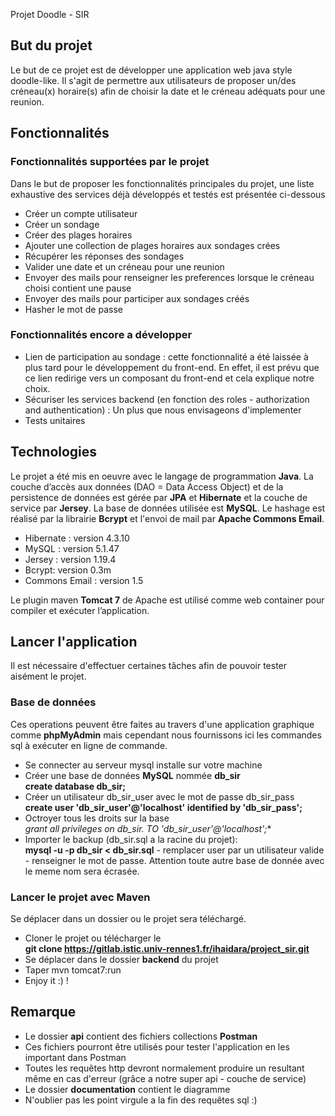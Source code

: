 Projet Doodle - SIR  
## But du projet
Le but de ce projet est de développer une application web java style doodle-like. Il s'agit de permettre aux utilisateurs de proposer un/des créneau(x) horaire(s) afin de choisir la date et le créneau adéquats pour une reunion. 
## Fonctionnalités 
### Fonctionnalités supportées par le projet
Dans le but de proposer les fonctionnalités principales du projet, une liste exhaustive des services déjà développés et testés est présentée ci-dessous 
- Créer un compte utilisateur
- Créer un sondage
- Créer des plages horaires
- Ajouter une collection de plages horaires aux sondages crées
- Récupérer les réponses des sondages
- Valider une date et un créneau pour une reunion 
- Envoyer des mails pour renseigner les preferences lorsque le créneau choisi contient une pause
- Envoyer des mails pour participer aux sondages créés 
- Hasher le mot de passe 
### Fonctionnalités encore a développer
- Lien de participation au sondage : cette fonctionnalité a été laissée à plus tard pour le développement du front-end. En effet, il est prévu que ce lien redirige vers un composant du front-end et cela explique notre choix.
- Sécuriser les services backend (en fonction des roles - authorization and authentication) : Un plus que nous envisageons d'implementer
- Tests unitaires
## Technologies
Le projet a été mis en oeuvre avec le langage de programmation **Java**. La couche d’accès aux données (DAO = Data Access Object) et de la persistence de données est gérée par **JPA** et **Hibernate** et la couche de service par **Jersey**. La base de données utilisée est **MySQL**. Le hashage est réalisé par la librairie **Bcrypt** et l'envoi de mail par **Apache Commons Email**.
- Hibernate : version 4.3.10
- MySQL : version 5.1.47
- Jersey :  version 1.19.4
- Bcrypt: version 0.3m
- Commons Email : version 1.5

Le plugin maven **Tomcat 7** de Apache est utilisé comme web container pour compiler et exécuter l’application.

## Lancer l'application
Il est nécessaire d'effectuer certaines tâches afin de pouvoir tester aisément le projet.
### Base de données
Ces operations peuvent être faites au travers d'une application graphique comme **phpMyAdmin** mais cependant nous fournissons ici les commandes sql à exécuter en ligne de commande.
- Se connecter au serveur mysql installe sur votre machine
- Créer une base de données **MySQL** nommée **db_sir**     
**create database db_sir;**              
- Créer un utilisateur db_sir_user avec le mot de passe db_sir_pass     
**create user 'db_sir_user'@'localhost'  identified by  'db_sir_pass';**
- Octroyer tous les droits sur la base   
 **grant all privileges on db_sir.*  TO  'db_sir_user'@'localhost';**
- Importer le backup (db_sir.sql a la racine du projet):    
**mysql -u <user> -p  db_sir < db_sir.sql** - remplacer user par un utilisateur valide - renseigner le mot de passe. Attention toute autre base de donnée avec le meme nom sera écrasée. 
### Lancer le projet avec Maven
Se déplacer dans un dossier ou le projet sera téléchargé.
- Cloner le projet ou télécharger le     
**git clone https://gitlab.istic.univ-rennes1.fr/ihaidara/project_sir.git**
- Se déplacer dans le dossier **backend** du projet
- Taper mvn tomcat7:run
- Enjoy it :) !

## Remarque
- Le dossier **api** contient  des fichiers collections **Postman**
-  Ces fichiers pourront être utilisés pour tester l'application en les important dans Postman
- Toutes les requêtes http devront normalement produire un resultant même en cas d'erreur (grâce a notre super api - couche de service)  
- Le dossier **documentation** contient  le diagramme
- N'oublier pas les point virgule a la fin des requêtes sql :) 
